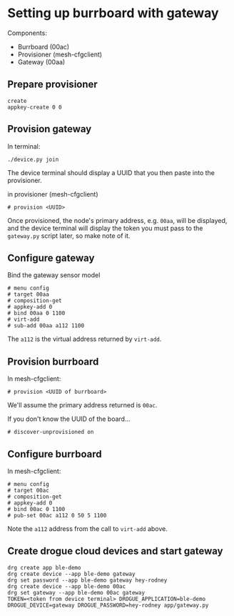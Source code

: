 # Setting up burrboard with gateway

Components:

* Burrboard (00ac)
* Provisioner (mesh-cfgclient)
* Gateway (00aa)

## Prepare provisioner

```
create
appkey-create 0 0
```

## Provision gateway

In terminal:

```
./device.py join
```

The device terminal should display a UUID that you then paste into the provisioner.

in provisioner (mesh-cfgclient)

```
# provision <UUID>
```

Once provisioned, the node's primary address, e.g. `00aa`, will be
displayed, and the device terminal will display the token you must
pass to the `gateway.py` script later, so make note of it.

## Configure gateway

Bind the gateway sensor model

```
# menu config
# target 00aa
# composition-get
# appkey-add 0
# bind 00aa 0 1100
# virt-add
# sub-add 00aa a112 1100
```

The `a112` is the virtual address returned by `virt-add`.

## Provision burrboard

In mesh-cfgclient:

```
# provision <UUID of burrboard>
```

We'll assume the primary address returned is `00ac`.

If you don't know the UUID of the board...

```
# discover-unprovisioned on
```

## Configure burrboard

In mesh-cfgclient:

```
# menu config
# target 00ac
# composition-get
# appkey-add 0
# bind 00ac 0 1100
# pub-set 00ac a112 0 50 5 1100
```

Note the `a112` address from the call to `virt-add` above.

## Create drogue cloud devices and start gateway

```
drg create app ble-demo
drg create device --app ble-demo gateway
drg set password --app ble-demo gateway hey-rodney
drg create device --app ble-demo 00ac
drg set gateway --app ble-demo 00ac gateway
TOKEN=<token from device terminal> DROGUE_APPLICATION=ble-demo DROGUE_DEVICE=gateway DROGUE_PASSWORD=hey-rodney app/gateway.py
```
